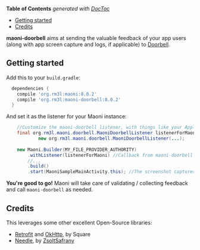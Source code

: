 <!-- START doctoc generated TOC please keep comment here to allow auto update -->
<!-- DON'T EDIT THIS SECTION, INSTEAD RE-RUN doctoc TO UPDATE -->
**Table of Contents**  *generated with [DocToc](https://github.com/thlorenz/doctoc)*

- [Getting started](#getting-started)
- [Credits](#credits)

<!-- END doctoc generated TOC please keep comment here to allow auto update -->

**maoni-doorbell** aims at sending the valuable feedback of your app users (along with app screen capture and logs, if applicable) to [Doorbell](https://doorbell.io).

## Getting started

Add this to your `build.gradle`:

```gradle
  dependencies {
    compile 'org.rm3l:maoni:8.0.2'
    compile 'org.rm3l:maoni-doorbell:8.0.2'
  }
```

And set it as the listener for your Maoni instance:
```java
    //Customize the maoni-doorbell listener, with things like your Application ID/Key on Doorbell
    final org.rm3l.maoni.doorbell.MaoniDoorbellListener listenerForMaoni = 
            new org.rm3l.maoni.doorbell.MaoniDoorbellListener(...);
    
    new Maoni.Builder(MY_FILE_PROVIDER_AUTHORITY)
        .withListener(listenerForMaoni) //Callback from maoni-doorbell
        //...
        .build()
        .start(MaoniSampleMainActivity.this); //The screenshot captured is relative to this calling context 
```

**You're good to go!** Maoni will take care of validating / collecting feedback
and call `maoni-doorbell` as needed. 

## Credits

This leverages some other excellent Open-Source libraries:
* [Retrofit](https://square.github.io/retrofit/) and [OkHttp](http://square.github.io/okhttp/), by Square
* [Needle](http://zsoltsafrany.github.io/needle/), by [ZsoltSafrany](https://github.com/ZsoltSafrany)
